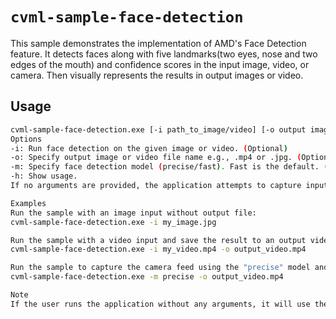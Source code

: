 # `cvml-sample-face-detection`

This sample demonstrates the implementation of AMD's Face Detection feature. 
It detects faces along with five landmarks(two eyes, nose and two edges of the mouth) and confidence scores in the input image, video, or camera.
Then visually represents the results in output images or video.

## Usage

```sh
cvml-sample-face-detection.exe [-i path_to_image/video] [-o output image/video filename] [-m fd_model] [-h]
Options
-i: Run face detection on the given image or video. (Optional)
-o: Specify output image or video file name e.g., .mp4 or .jpg. (Optional)
-m: Specify face detection model (precise/fast). Fast is the default. (Optional)
-h: Show usage.
If no arguments are provided, the application attempts to capture input from camera index 0.

Examples
Run the sample with an image input without output file:
cvml-sample-face-detection.exe -i my_image.jpg

Run the sample with a video input and save the result to an output video file:
cvml-sample-face-detection.exe -i my_video.mp4 -o output_video.mp4

Run the sample to capture the camera feed using the "precise" model and save the result to a video file:
cvml-sample-face-detection.exe -m precise -o output_video.mp4

Note
If the user runs the application without any arguments, it will use the camera as an input.

